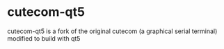 cutecom-qt5
===========

cutecom-qt5 is a fork of the original cutecom (a graphical serial terminal) modified to build with qt5

